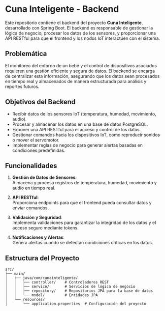 # Cuna Inteligente - Backend

Este repositorio contiene el backend del proyecto **Cuna Inteligente**, desarrollado con Spring Boot. El backend es responsable de gestionar la lógica de negocio, procesar los datos de los sensores, y proporcionar una API RESTful para que el frontend y los nodos IoT interactúen con el sistema.

## Problemática

El monitoreo del entorno de un bebé y el control de dispositivos asociados requieren una gestión eficiente y segura de datos. El backend se encarga de centralizar esta información, asegurando que los datos sean procesados en tiempo real y almacenados de manera estructurada para análisis y reportes futuros.

## Objetivos del Backend

- Recibir datos de los sensores IoT (temperatura, humedad, movimiento, audio).
- Procesar y almacenar los datos en una base de datos PostgreSQL.
- Exponer una API RESTful para el acceso y control de los datos.
- Gestionar comandos hacia los dispositivos IoT, como reproducir sonidos o mover el servomotor.
- Implementar reglas de negocio para generar alertas basadas en condiciones predefinidas.

## Funcionalidades

1. **Gestión de Datos de Sensores**:  
   Almacena y procesa registros de temperatura, humedad, movimiento y audio en tiempo real.

2. **API RESTful**:  
   Proporciona endpoints para que el frontend pueda consultar datos y enviar comandos.

3. **Validación y Seguridad**:  
   Implementa validaciones para garantizar la integridad de los datos y el acceso seguro mediante tokens.

4. **Notificaciones y Alertas**:  
   Genera alertas cuando se detectan condiciones críticas en los datos.

## Estructura del Proyecto

```plaintext
src/
├── main/
│   ├── java/com/cunainteligente/
│   │   ├── controller/    # Controladores REST
│   │   ├── service/       # Servicios de lógica de negocio
│   │   ├── repository/    # Repositorios JPA para la base de datos
│   │   └── model/         # Entidades JPA
│   └── resources/
│       └── application.properties  # Configuración del proyecto
